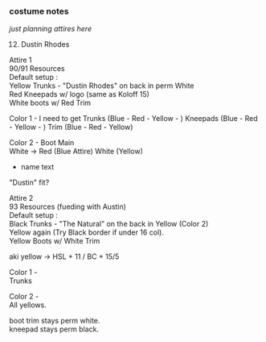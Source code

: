 ### costume notes

_just planning attires here_

012. Dustin Rhodes

Attire 1    
90/91 Resources    
Default setup :     
Yellow Trunks - "Dustin Rhodes" on back in perm White    
Red Kneepads w/ logo (same as Koloff 15)    
White boots w/ Red Trim    

Color 1 - I need to get
Trunks (Blue - Red - Yellow - )
Kneepads (Blue - Red - Yellow - )
Trim (Blue - Red - Yellow)

Color 2 - Boot Main     
White -> Red (Blue Attire) White (Yellow)   
   + name text

"Dustin" fit?

Attire 2     
93 Resources (fueding with Austin)    
Default setup :    
Black Trunks - "The Natural" on the back in Yellow (Color 2)    
Yellow again (Try Black border if under 16 col).    
Yellow Boots w/ White Trim    

aki yellow -> HSL + 11 / BC + 15/5
    
Color 1 -    
Trunks    
    
Color 2 -     
All yellows.    
    
boot trim stays perm white.    
kneepad stays perm black.    

